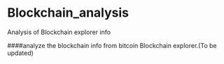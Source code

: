 # Blockchain_analysis
Analysis of Blockchain explorer info

####analyze the blockchain info from bitcoin Blockchain explorer.(To be updated)
